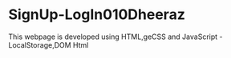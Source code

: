 # SignUp-LogIn010Dheeraz
This webpage is developed using HTML,geCSS and JavaScript - LocalStorage,DOM Html
